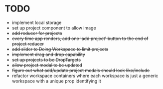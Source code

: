 # TODO
* implement local storage
* set up project component to allow image
* ~~add reducer for projects~~
* ~~every time app renders, add one 'add project' button to the end of project reducer~~
* ~~add slider to Doing Workspace to limit projects~~
* ~~implement drag and drop capability~~
* ~~set up projects to be DropTargets~~
* ~~allow project modal to be updated~~
* ~~figure out what add/update project modals should look like/include~~
* refactor workspace containers where each workspace is just a generic workspace with a unique prop identifying it
